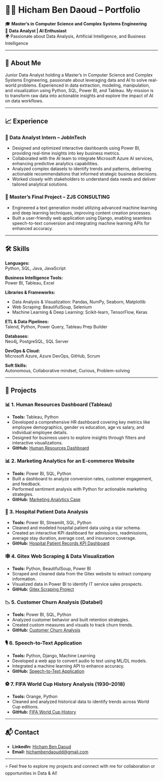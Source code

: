 # 👨‍💻 Hicham Ben Daoud – Portfolio

🎓 **Master’s in Computer Science and Complex Systems Engineering**  
💼 **Data Analyst | AI Enthusiast**  
🌍 Passionate about Data Analysis, Artificial Intelligence, and Business Intelligence

---

## 📌 About Me

Junior Data Analyst holding a Master’s in Computer Science and Complex Systems Engineering, passionate about leveraging data and AI to solve real-world problems. Experienced in data extraction, modeling, manipulation, and visualization using Python, SQL, Power BI, and Tableau. My mission is to transform raw data into actionable insights and explore the impact of AI on data workflows.

---

## 📈 Experience

### 💼 Data Analyst Intern – JobInTech
- Designed and optimized interactive dashboards using Power BI, providing real-time insights into key business metrics.
- Collaborated with the AI team to integrate Microsoft Azure AI services, enhancing predictive analytics capabilities.
- Analyzed complex datasets to identify trends and patterns, delivering actionable recommendations that informed strategic business decisions.
- Worked closely with stakeholders to understand data needs and deliver tailored analytical solutions.

### 💼 Master’s Final Project – ZJS CONSULTING
- Engineered a text generation model utilizing advanced machine learning and deep learning techniques, improving content creation processes.
- Built a user-friendly web application using Django, enabling seamless speech-to-text conversion and integrating machine learning APIs for enhanced accuracy.

---

## 🛠️ Skills

**Languages:**  
Python, SQL, Java, JavaScript

**Business Intelligence Tools:**  
Power BI, Tableau, Excel

**Libraries & Frameworks:**  
- Data Analysis & Visualization: Pandas, NumPy, Seaborn, Matplotlib  
- Web Scraping: BeautifulSoup, Selenium  
- Machine Learning & Deep Learning: Scikit-learn, TensorFlow, Keras

**ETL & Data Pipelines:**  
Talend, Python, Power Query, Tableau Prep Builder

**Databases:**  
Neo4j, PostgreSQL, SQL Server

**DevOps & Cloud:**  
Microsoft Azure, Azure DevOps, GitHub, Scrum

**Soft Skills:**  
Autonomous, Collaborative mindset, Curious, Problem-solving

---

## 🧠 Projects

### 📊 1. Human Resources Dashboard (Tableau)
- **Tools:** Tableau, Python  
- Developed a comprehensive HR dashboard covering key metrics like employee demographics, gender vs education, age vs salary, and individual employee details.
- Designed for business users to explore insights through filters and interactive visualizations.
- **GitHub:** [Human Resources Dashboard](https://github.com/hichambendaoud/tableau-hr-dashboard)

### 📊 2. Marketing Analytics for an E-commerce Website
- **Tools:** Power BI, SQL, Python  
- Built a dashboard to analyze conversion rates, customer engagement, and feedback.  
- Performed sentiment analysis with Python for actionable marketing strategies.  
- **GitHub:** [Marketing Analytics Case](https://github.com/hichambendaoud/Marketing-Analytics-Business)

### 🏥 3. Hospital Patient Data Analysis
- **Tools:** Power BI, Streamlit, SQL, Python  
- Cleaned and modeled hospital patient data using a star schema.  
- Created an interactive KPI dashboard for admissions, readmissions, average stay duration, average cost, and insurance coverage.  
- **GitHub:** [Hospital Patient Records KPI Dashboard](https://github.com/hichambendaoud/Patient-record)

### 🕸️ 4. Gitex Web Scraping & Data Visualization
- **Tools:** Python, BeautifulSoup, Power BI  
- Scraped and cleaned data from the Gitex website to extract company information.  
- Visualized data in Power BI to identify IT service sales prospects.  
- **GitHub:** [Gitex Scraping Project](https://github.com/hichambendaoud/Gitex-Scraping-Project)

### 📉 5. Customer Churn Analysis (Databel)
- **Tools:** Power BI, SQL, Python  
- Analyzed customer behavior and built retention strategies.  
- Created custom measures and visuals to track churn trends.  
- **GitHub:** [Customer Churn Analysis](https://github.com/hichambendaoud/Customer-Churn-Analysis-Databel..git)

### 🎙️ 6. Speech-to-Text Application
- **Tools:** Python, Django, Machine Learning  
- Developed a web app to convert audio to text using ML/DL models.  
- Integrated a machine learning API to enhance accuracy.  
- **GitHub:** [Speech-to-Text Application](https://github.com/hichambendaoud/Speech-to-Text-Application)

### ⚽ 7. FIFA World Cup History Analysis (1930–2018)
- **Tools:** Orange, Python  
- Cleaned and analyzed historical data to identify trends across World Cup editions.  
- **GitHub:** [FIFA World Cup History](https://github.com/hichambendaoud/FIFA_World_Cup_History)

---

## 📬 Contact

- **LinkedIn:** [Hicham Ben Daoud](https://www.linkedin.com/in/hicham-ben-daoud-a40a80240/)  
- **Email:** [hichambendaoudd@gmail.com](mailto:hichambendaoudd@gmail.com)

---

⭐ Feel free to explore my projects and connect with me for collaboration or opportunities in Data & AI!
